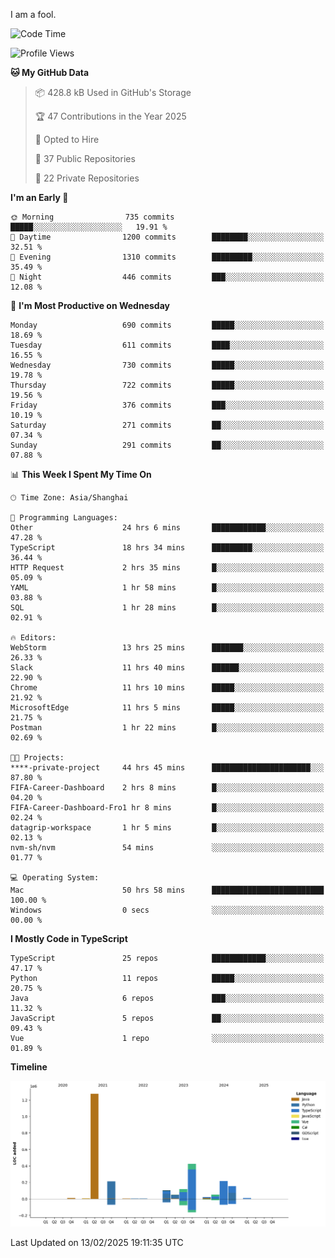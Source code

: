 I am a fool.

<!--START_SECTION:waka-->
![Code Time](http://img.shields.io/badge/Code%20Time-2%2C567%20hrs%2028%20mins-blue)

![Profile Views](http://img.shields.io/badge/Profile%20Views-2-blue)

**🐱 My GitHub Data** 

> 📦 428.8 kB Used in GitHub's Storage 
 > 
> 🏆 47 Contributions in the Year 2025
 > 
> 💼 Opted to Hire
 > 
> 📜 37 Public Repositories 
 > 
> 🔑 22 Private Repositories 
 > 
**I'm an Early 🐤** 

```text
🌞 Morning                735 commits         █████░░░░░░░░░░░░░░░░░░░░   19.91 % 
🌆 Daytime                1200 commits        ████████░░░░░░░░░░░░░░░░░   32.51 % 
🌃 Evening                1310 commits        █████████░░░░░░░░░░░░░░░░   35.49 % 
🌙 Night                  446 commits         ███░░░░░░░░░░░░░░░░░░░░░░   12.08 % 
```
📅 **I'm Most Productive on Wednesday** 

```text
Monday                   690 commits         █████░░░░░░░░░░░░░░░░░░░░   18.69 % 
Tuesday                  611 commits         ████░░░░░░░░░░░░░░░░░░░░░   16.55 % 
Wednesday                730 commits         █████░░░░░░░░░░░░░░░░░░░░   19.78 % 
Thursday                 722 commits         █████░░░░░░░░░░░░░░░░░░░░   19.56 % 
Friday                   376 commits         ███░░░░░░░░░░░░░░░░░░░░░░   10.19 % 
Saturday                 271 commits         ██░░░░░░░░░░░░░░░░░░░░░░░   07.34 % 
Sunday                   291 commits         ██░░░░░░░░░░░░░░░░░░░░░░░   07.88 % 
```


📊 **This Week I Spent My Time On** 

```text
🕑︎ Time Zone: Asia/Shanghai

💬 Programming Languages: 
Other                    24 hrs 6 mins       ████████████░░░░░░░░░░░░░   47.28 % 
TypeScript               18 hrs 34 mins      █████████░░░░░░░░░░░░░░░░   36.44 % 
HTTP Request             2 hrs 35 mins       █░░░░░░░░░░░░░░░░░░░░░░░░   05.09 % 
YAML                     1 hr 58 mins        █░░░░░░░░░░░░░░░░░░░░░░░░   03.88 % 
SQL                      1 hr 28 mins        █░░░░░░░░░░░░░░░░░░░░░░░░   02.91 % 

🔥 Editors: 
WebStorm                 13 hrs 25 mins      ███████░░░░░░░░░░░░░░░░░░   26.33 % 
Slack                    11 hrs 40 mins      ██████░░░░░░░░░░░░░░░░░░░   22.90 % 
Chrome                   11 hrs 10 mins      █████░░░░░░░░░░░░░░░░░░░░   21.92 % 
MicrosoftEdge            11 hrs 5 mins       █████░░░░░░░░░░░░░░░░░░░░   21.75 % 
Postman                  1 hr 22 mins        █░░░░░░░░░░░░░░░░░░░░░░░░   02.69 % 

🐱‍💻 Projects: 
****-private-project     44 hrs 45 mins      ██████████████████████░░░   87.80 % 
FIFA-Career-Dashboard    2 hrs 8 mins        █░░░░░░░░░░░░░░░░░░░░░░░░   04.20 % 
FIFA-Career-Dashboard-Fro1 hr 8 mins         █░░░░░░░░░░░░░░░░░░░░░░░░   02.24 % 
datagrip-workspace       1 hr 5 mins         █░░░░░░░░░░░░░░░░░░░░░░░░   02.13 % 
nvm-sh/nvm               54 mins             ░░░░░░░░░░░░░░░░░░░░░░░░░   01.77 % 

💻 Operating System: 
Mac                      50 hrs 58 mins      █████████████████████████   100.00 % 
Windows                  0 secs              ░░░░░░░░░░░░░░░░░░░░░░░░░   00.00 % 
```

**I Mostly Code in TypeScript** 

```text
TypeScript               25 repos            ████████████░░░░░░░░░░░░░   47.17 % 
Python                   11 repos            █████░░░░░░░░░░░░░░░░░░░░   20.75 % 
Java                     6 repos             ███░░░░░░░░░░░░░░░░░░░░░░   11.32 % 
JavaScript               5 repos             ██░░░░░░░░░░░░░░░░░░░░░░░   09.43 % 
Vue                      1 repo              ░░░░░░░░░░░░░░░░░░░░░░░░░   01.89 % 
```



**Timeline**

![Lines of Code chart](https://raw.githubusercontent.com/VeejaLiu/VeejaLiu/master/assets/bar_graph.png)


 Last Updated on 13/02/2025 19:11:35 UTC
<!--END_SECTION:waka-->
